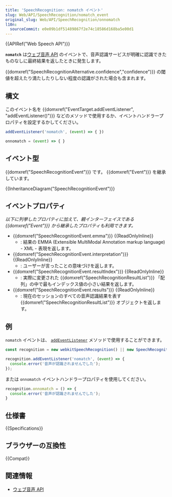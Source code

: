 ```yaml
---
title: 'SpeechRecognition: nomatch イベント'
slug: Web/API/SpeechRecognition/nomatch_event
original_slug: Web/API/SpeechRecognition/onnomatch
l10n:
  sourceCommit: e0e09b1df51489867f2e74c18586d168ba5e00d1
---
```


{{APIRef("Web Speech API")}}

**`nomatch`** は[ウェブ音声 API](/ja/docs/Web/API/Web_Speech_API) のイベントで、音声認識サービスが明確に認識できたものなしに最終結果を返したときに発生します。

{{domxref("SpeechRecognitionAlternative.confidence","confidence")}} の閾値を超えたり満たしたりしない程度の認識がされた場合も含まれます。

## 構文

このイベント名を {{domxref("EventTarget.addEventListener", "addEventListener()")}} などのメソッドで使用するか、イベントハンドラープロパティを設定するかしてください。

```js
addEventListener('nomatch', (event) => { })

onnomatch = (event) => { }
```

## イベント型

{{domxref("SpeechRecognitionEvent")}} です。 {{domxref("Event")}} を継承しています。

{{InheritanceDiagram("SpeechRecognitionEvent")}}

## イベントプロパティ

_以下に列挙したプロパティに加えて、親インターフェイスである {{domxref("Event")}} から継承したプロパティも利用できます。_

- {{domxref("SpeechRecognitionEvent.emma")}} {{ReadOnlyInline}}
  - : 結果の EMMA (Extensible MultiModal Annotation markup language) - XML - 表現を返します。
- {{domxref("SpeechRecognitionEvent.interpretation")}} {{ReadOnlyInline}}
  - : ユーザーが言ったことの意味づけを返します。
- {{domxref("SpeechRecognitionEvent.resultIndex")}} {{ReadOnlyInline}}
  - : 実際に変更された {{domxref("SpeechRecognitionResultList")}} 「配列」の中で最もインデックス値の小さい結果を返します。
- {{domxref("SpeechRecognitionEvent.results")}} {{ReadOnlyInline}}
  - : 現在のセッションのすべての音声認識結果を表す {{domxref("SpeechRecognitionResultList")}} オブジェクトを返します。

## 例

`nomatch` イベントは、 [`addEventListener`](/ja/docs/Web/API/EventTarget/addEventListener) メソッドで使用することができます。

```js
const recognition = new webkitSpeechRecognition() || new SpeechRecognition();

recognition.addEventListener('nomatch', (event) => {
  console.error('音声が認識されませんでした');
});
```

または `onnomatch` イベントハンドラープロパティを使用してください。

```js
recognition.onnomatch = () => {
  console.error('音声が認識されませんでした');
}
```

## 仕様書

{{Specifications}}

## ブラウザーの互換性

{{Compat}}

## 関連情報

- [ウェブ音声 API](/ja/docs/Web/API/Web_Speech_API)
